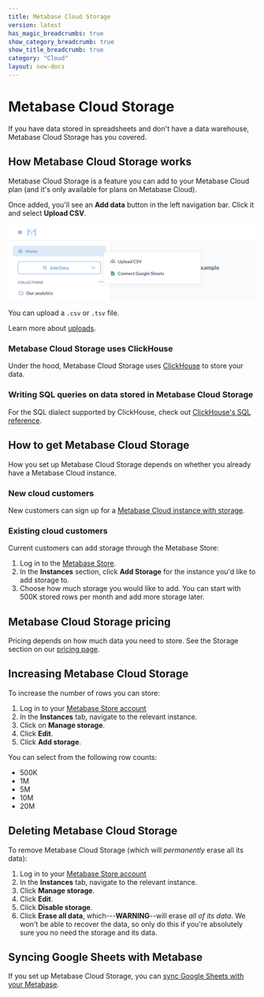 ```yaml
---
title: Metabase Cloud Storage
version: latest
has_magic_breadcrumbs: true
show_category_breadcrumb: true
show_title_breadcrumb: true
category: "Cloud"
layout: new-docs
---
```


# Metabase Cloud Storage

If you have data stored in spreadsheets and don't have a data warehouse, Metabase Cloud Storage has you covered.

## How Metabase Cloud Storage works

Metabase Cloud Storage is a feature you can add to your Metabase Cloud plan (and it's only available for plans on Metabase Cloud).

Once added, you'll see an **Add data** button in the left navigation bar. Click it and select **Upload CSV**.

![Add data](./images/add-data.png)

You can upload a `.csv` or `.tsv` file.

Learn more about [uploads](/docs/latest/exploration-and-organization/uploads).

### Metabase Cloud Storage uses ClickHouse

Under the hood, Metabase Cloud Storage uses [ClickHouse](/data-sources/clickhouse) to store your data.

### Writing SQL queries on data stored in Metabase Cloud Storage

For the SQL dialect supported by ClickHouse, check out [ClickHouse's SQL reference](https://clickhouse.com/docs/en/sql-reference).

## How to get Metabase Cloud Storage

How you set up Metabase Cloud Storage depends on whether you already have a Metabase Cloud instance.

### New cloud customers

New customers can sign up for a [Metabase Cloud instance with storage](https://store.metabase.com/checkout?dwh=1).

### Existing cloud customers

Current customers can add storage through the Metabase Store:

1. Log in to the [Metabase Store](https://store.metabase.com/).
2. In the **Instances** section, click **Add Storage** for the instance you'd like to add storage to.
3. Choose how much storage you would like to add. You can start with 500K stored rows per month and add more storage later.

## Metabase Cloud Storage pricing

Pricing depends on how much data you need to store. See the Storage section on our [pricing page](/pricing/).

## Increasing Metabase Cloud Storage

To increase the number of rows you can store:

1. Log in to your [Metabase Store account](https://store.metabase.com/)
2. In the **Instances** tab, navigate to the relevant instance.
3. Click on **Manage storage**.
4. Click **Edit**.
5. Click **Add storage**.

You can select from the following row counts:

- 500K
- 1M
- 5M
- 10M
- 20M

## Deleting Metabase Cloud Storage

To remove Metabase Cloud Storage (which will _permanently_ erase all its data):

1. Log in to your [Metabase Store account](https://store.metabase.com/)
2. In the **Instances** tab, navigate to the relevant instance.
3. Click **Manage storage**.
4. Click **Edit**.
5. Click **Disable storage**.
6. Click **Erase all data**, which---**WARNING**--will erase _all of its data_. We won't be able to recover the data, so only do this if you're absolutely sure you no need the storage and its data.

## Syncing Google Sheets with Metabase

If you set up Metabase Cloud Storage, you can [sync Google Sheets with your Metabase](./google-sheets.md).
